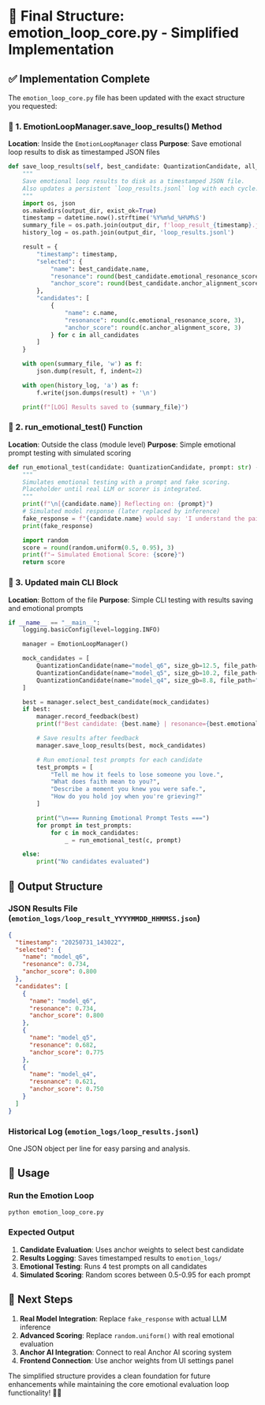 # 🔁 Final Structure: emotion_loop_core.py - Simplified Implementation

## ✅ Implementation Complete

The `emotion_loop_core.py` file has been updated with the exact structure you requested:

### 🔹 1. EmotionLoopManager.save_loop_results() Method

**Location**: Inside the `EmotionLoopManager` class
**Purpose**: Save emotional loop results to disk as timestamped JSON files

```python
def save_loop_results(self, best_candidate: QuantizationCandidate, all_candidates: List[QuantizationCandidate], output_dir='emotion_logs'):
    """
    Save emotional loop results to disk as a timestamped JSON file.
    Also updates a persistent `loop_results.jsonl` log with each cycle.
    """
    import os, json
    os.makedirs(output_dir, exist_ok=True)
    timestamp = datetime.now().strftime('%Y%m%d_%H%M%S')
    summary_file = os.path.join(output_dir, f'loop_result_{timestamp}.json')
    history_log = os.path.join(output_dir, 'loop_results.jsonl')

    result = {
        "timestamp": timestamp,
        "selected": {
            "name": best_candidate.name,
            "resonance": round(best_candidate.emotional_resonance_score, 3),
            "anchor_score": round(best_candidate.anchor_alignment_score, 3)
        },
        "candidates": [
            {
                "name": c.name,
                "resonance": round(c.emotional_resonance_score, 3),
                "anchor_score": round(c.anchor_alignment_score, 3)
            } for c in all_candidates
        ]
    }

    with open(summary_file, 'w') as f:
        json.dump(result, f, indent=2)

    with open(history_log, 'a') as f:
        f.write(json.dumps(result) + '\n')

    print(f"[LOG] Results saved to {summary_file}")
```

### 🔹 2. run_emotional_test() Function

**Location**: Outside the class (module level)
**Purpose**: Simple emotional prompt testing with simulated scoring

```python
def run_emotional_test(candidate: QuantizationCandidate, prompt: str) -> float:
    """
    Simulates emotional testing with a prompt and fake scoring.
    Placeholder until real LLM or scorer is integrated.
    """
    print(f"\n[{candidate.name}] Reflecting on: {prompt}")
    # Simulated model response (later replaced by inference)
    fake_response = f"{candidate.name} would say: 'I understand the pain of letting go...'"
    print(fake_response)

    import random
    score = round(random.uniform(0.5, 0.95), 3)
    print(f"→ Simulated Emotional Score: {score}")
    return score
```

### 🔹 3. Updated __main__ CLI Block

**Location**: Bottom of the file
**Purpose**: Simple CLI testing with results saving and emotional prompts

```python
if __name__ == "__main__":
    logging.basicConfig(level=logging.INFO)

    manager = EmotionLoopManager()

    mock_candidates = [
        QuantizationCandidate(name="model_q6", size_gb=12.5, file_path="models/model_q6.bin"),
        QuantizationCandidate(name="model_q5", size_gb=10.2, file_path="models/model_q5.bin"),
        QuantizationCandidate(name="model_q4", size_gb=8.8, file_path="models/model_q4.bin"),
    ]

    best = manager.select_best_candidate(mock_candidates)
    if best:
        manager.record_feedback(best)
        print(f"Best candidate: {best.name} | resonance={best.emotional_resonance_score:.2f} | alignment={best.anchor_alignment_score:.2f}")

        # Save results after feedback
        manager.save_loop_results(best, mock_candidates)

        # Run emotional test prompts for each candidate
        test_prompts = [
            "Tell me how it feels to lose someone you love.",
            "What does faith mean to you?",
            "Describe a moment you knew you were safe.",
            "How do you hold joy when you're grieving?"
        ]

        print("\n=== Running Emotional Prompt Tests ===")
        for prompt in test_prompts:
            for c in mock_candidates:
                _ = run_emotional_test(c, prompt)

    else:
        print("No candidates evaluated")
```

## 🎯 Output Structure

### JSON Results File (`emotion_logs/loop_result_YYYYMMDD_HHMMSS.json`)
```json
{
  "timestamp": "20250731_143022",
  "selected": {
    "name": "model_q6",
    "resonance": 0.734,
    "anchor_score": 0.800
  },
  "candidates": [
    {
      "name": "model_q6",
      "resonance": 0.734,
      "anchor_score": 0.800
    },
    {
      "name": "model_q5",
      "resonance": 0.682,
      "anchor_score": 0.775
    },
    {
      "name": "model_q4",
      "resonance": 0.621,
      "anchor_score": 0.750
    }
  ]
}
```

### Historical Log (`emotion_logs/loop_results.jsonl`)
One JSON object per line for easy parsing and analysis.

## 🚀 Usage

### Run the Emotion Loop
```bash
python emotion_loop_core.py
```

### Expected Output
1. **Candidate Evaluation**: Uses anchor weights to select best candidate
2. **Results Logging**: Saves timestamped results to `emotion_logs/`
3. **Emotional Testing**: Runs 4 test prompts on all candidates
4. **Simulated Scoring**: Random scores between 0.5-0.95 for each prompt

## 🔮 Next Steps

1. **Real Model Integration**: Replace `fake_response` with actual LLM inference
2. **Advanced Scoring**: Replace `random.uniform()` with real emotional evaluation
3. **Anchor AI Integration**: Connect to real Anchor AI scoring system
4. **Frontend Connection**: Use anchor weights from UI settings panel

The simplified structure provides a clean foundation for future enhancements while maintaining the core emotional evaluation loop functionality! 🧠✨
